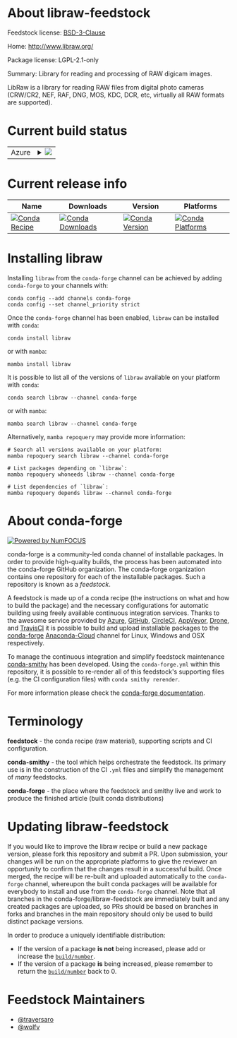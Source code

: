 About libraw-feedstock
======================

Feedstock license: [BSD-3-Clause](https://github.com/conda-forge/libraw-feedstock/blob/main/LICENSE.txt)

Home: http://www.libraw.org/

Package license: LGPL-2.1-only

Summary: Library for reading and processing of RAW digicam images.

LibRaw is a library for reading RAW files from digital photo cameras
(CRW/CR2, NEF, RAF, DNG, MOS, KDC, DCR, etc, virtually all RAW formats are supported).


Current build status
====================


<table>
    
  <tr>
    <td>Azure</td>
    <td>
      <details>
        <summary>
          <a href="https://dev.azure.com/conda-forge/feedstock-builds/_build/latest?definitionId=9130&branchName=main">
            <img src="https://dev.azure.com/conda-forge/feedstock-builds/_apis/build/status/libraw-feedstock?branchName=main">
          </a>
        </summary>
        <table>
          <thead><tr><th>Variant</th><th>Status</th></tr></thead>
          <tbody><tr>
              <td>linux_64</td>
              <td>
                <a href="https://dev.azure.com/conda-forge/feedstock-builds/_build/latest?definitionId=9130&branchName=main">
                  <img src="https://dev.azure.com/conda-forge/feedstock-builds/_apis/build/status/libraw-feedstock?branchName=main&jobName=linux&configuration=linux%20linux_64_" alt="variant">
                </a>
              </td>
            </tr><tr>
              <td>linux_aarch64</td>
              <td>
                <a href="https://dev.azure.com/conda-forge/feedstock-builds/_build/latest?definitionId=9130&branchName=main">
                  <img src="https://dev.azure.com/conda-forge/feedstock-builds/_apis/build/status/libraw-feedstock?branchName=main&jobName=linux&configuration=linux%20linux_aarch64_" alt="variant">
                </a>
              </td>
            </tr><tr>
              <td>linux_ppc64le</td>
              <td>
                <a href="https://dev.azure.com/conda-forge/feedstock-builds/_build/latest?definitionId=9130&branchName=main">
                  <img src="https://dev.azure.com/conda-forge/feedstock-builds/_apis/build/status/libraw-feedstock?branchName=main&jobName=linux&configuration=linux%20linux_ppc64le_" alt="variant">
                </a>
              </td>
            </tr><tr>
              <td>osx_64</td>
              <td>
                <a href="https://dev.azure.com/conda-forge/feedstock-builds/_build/latest?definitionId=9130&branchName=main">
                  <img src="https://dev.azure.com/conda-forge/feedstock-builds/_apis/build/status/libraw-feedstock?branchName=main&jobName=osx&configuration=osx%20osx_64_" alt="variant">
                </a>
              </td>
            </tr><tr>
              <td>osx_arm64</td>
              <td>
                <a href="https://dev.azure.com/conda-forge/feedstock-builds/_build/latest?definitionId=9130&branchName=main">
                  <img src="https://dev.azure.com/conda-forge/feedstock-builds/_apis/build/status/libraw-feedstock?branchName=main&jobName=osx&configuration=osx%20osx_arm64_" alt="variant">
                </a>
              </td>
            </tr><tr>
              <td>win_64</td>
              <td>
                <a href="https://dev.azure.com/conda-forge/feedstock-builds/_build/latest?definitionId=9130&branchName=main">
                  <img src="https://dev.azure.com/conda-forge/feedstock-builds/_apis/build/status/libraw-feedstock?branchName=main&jobName=win&configuration=win%20win_64_" alt="variant">
                </a>
              </td>
            </tr>
          </tbody>
        </table>
      </details>
    </td>
  </tr>
</table>

Current release info
====================

| Name | Downloads | Version | Platforms |
| --- | --- | --- | --- |
| [![Conda Recipe](https://img.shields.io/badge/recipe-libraw-green.svg)](https://anaconda.org/conda-forge/libraw) | [![Conda Downloads](https://img.shields.io/conda/dn/conda-forge/libraw.svg)](https://anaconda.org/conda-forge/libraw) | [![Conda Version](https://img.shields.io/conda/vn/conda-forge/libraw.svg)](https://anaconda.org/conda-forge/libraw) | [![Conda Platforms](https://img.shields.io/conda/pn/conda-forge/libraw.svg)](https://anaconda.org/conda-forge/libraw) |

Installing libraw
=================

Installing `libraw` from the `conda-forge` channel can be achieved by adding `conda-forge` to your channels with:

```
conda config --add channels conda-forge
conda config --set channel_priority strict
```

Once the `conda-forge` channel has been enabled, `libraw` can be installed with `conda`:

```
conda install libraw
```

or with `mamba`:

```
mamba install libraw
```

It is possible to list all of the versions of `libraw` available on your platform with `conda`:

```
conda search libraw --channel conda-forge
```

or with `mamba`:

```
mamba search libraw --channel conda-forge
```

Alternatively, `mamba repoquery` may provide more information:

```
# Search all versions available on your platform:
mamba repoquery search libraw --channel conda-forge

# List packages depending on `libraw`:
mamba repoquery whoneeds libraw --channel conda-forge

# List dependencies of `libraw`:
mamba repoquery depends libraw --channel conda-forge
```


About conda-forge
=================

[![Powered by
NumFOCUS](https://img.shields.io/badge/powered%20by-NumFOCUS-orange.svg?style=flat&colorA=E1523D&colorB=007D8A)](https://numfocus.org)

conda-forge is a community-led conda channel of installable packages.
In order to provide high-quality builds, the process has been automated into the
conda-forge GitHub organization. The conda-forge organization contains one repository
for each of the installable packages. Such a repository is known as a *feedstock*.

A feedstock is made up of a conda recipe (the instructions on what and how to build
the package) and the necessary configurations for automatic building using freely
available continuous integration services. Thanks to the awesome service provided by
[Azure](https://azure.microsoft.com/en-us/services/devops/), [GitHub](https://github.com/),
[CircleCI](https://circleci.com/), [AppVeyor](https://www.appveyor.com/),
[Drone](https://cloud.drone.io/welcome), and [TravisCI](https://travis-ci.com/)
it is possible to build and upload installable packages to the
[conda-forge](https://anaconda.org/conda-forge) [Anaconda-Cloud](https://anaconda.org/)
channel for Linux, Windows and OSX respectively.

To manage the continuous integration and simplify feedstock maintenance
[conda-smithy](https://github.com/conda-forge/conda-smithy) has been developed.
Using the ``conda-forge.yml`` within this repository, it is possible to re-render all of
this feedstock's supporting files (e.g. the CI configuration files) with ``conda smithy rerender``.

For more information please check the [conda-forge documentation](https://conda-forge.org/docs/).

Terminology
===========

**feedstock** - the conda recipe (raw material), supporting scripts and CI configuration.

**conda-smithy** - the tool which helps orchestrate the feedstock.
                   Its primary use is in the construction of the CI ``.yml`` files
                   and simplify the management of *many* feedstocks.

**conda-forge** - the place where the feedstock and smithy live and work to
                  produce the finished article (built conda distributions)


Updating libraw-feedstock
=========================

If you would like to improve the libraw recipe or build a new
package version, please fork this repository and submit a PR. Upon submission,
your changes will be run on the appropriate platforms to give the reviewer an
opportunity to confirm that the changes result in a successful build. Once
merged, the recipe will be re-built and uploaded automatically to the
`conda-forge` channel, whereupon the built conda packages will be available for
everybody to install and use from the `conda-forge` channel.
Note that all branches in the conda-forge/libraw-feedstock are
immediately built and any created packages are uploaded, so PRs should be based
on branches in forks and branches in the main repository should only be used to
build distinct package versions.

In order to produce a uniquely identifiable distribution:
 * If the version of a package **is not** being increased, please add or increase
   the [``build/number``](https://docs.conda.io/projects/conda-build/en/latest/resources/define-metadata.html#build-number-and-string).
 * If the version of a package **is** being increased, please remember to return
   the [``build/number``](https://docs.conda.io/projects/conda-build/en/latest/resources/define-metadata.html#build-number-and-string)
   back to 0.

Feedstock Maintainers
=====================

* [@traversaro](https://github.com/traversaro/)
* [@wolfv](https://github.com/wolfv/)

